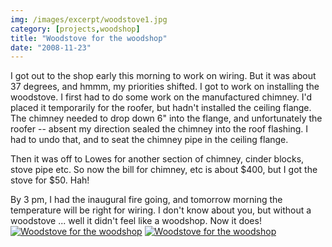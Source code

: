 ```yaml
---
img: /images/excerpt/woodstove1.jpg
category: [projects,woodshop]
title: "Woodstove for the woodshop"
date: "2008-11-23"
---
```


I got out to the shop early this morning to work on wiring. But it was about 37 degrees, and hmmm, my priorities shifted. I got to work on installing the woodstove. I first had to do some work on the manufactured chimney. I'd placed it temporarily for the roofer, but hadn't installed the ceiling flange. The chimney needed to drop down 6" into the flange, and unfortunately the roofer -- absent my direction sealed the chimney into the roof flashing. I had to undo that, and to seat the chimney pipe in the ceiling flange.

Then it was off to Lowes for another section of chimney, cinder blocks, stove pipe etc. So now the bill for chimney, etc is about $400, but I got the stove for $50. Hah!

By 3 pm, I had the inaugural fire going, and tomorrow morning the temperature will be right for wiring. I don't know about you, but without a woodstove ... well it didn't feel like a woodshop. Now it does! [![Woodstove for the woodshop](/images/woodstove1.jpg)](http://www.flickr.com/photos/duanemcguire/3050758243/in/photostream/ "More photos on flickr.com") [![Woodstove for the woodshop](/images/woodstove2.jpg)](http://www.flickr.com/photos/duanemcguire/3050758243/in/photostream/ "More photos on flickr.com") 
